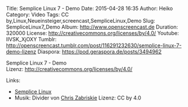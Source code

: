 Title: Semplice Linux 7 - Demo
Date: 2015-04-28 16:35
Author: Heiko
Category: Video
Tags: CC by,Linux,Neueinsteiger,screencast,SempliceLinux,Demo
Slug: SempliceLinux7_Demo
Album: http://www.openscreencast.de
Duration: 320000
License: http://creativecommons.org/licenses/by/4.0/
Youtube: IIVSK_XjOXY
Tumblr: http://openscreencast.tumblr.com/post/116291232630/semplice-linux-7-demo-lizenz
Diaspora: https://pod.geraspora.de/posts/3494962

Semplice Linux 7 - Demo  
Lizenz: <http://creativecommons.org/licenses/by/4.0/>

Links:

  * [Semplice Linux](http://semplice-linux.org/ "Link zu semplice-linux.org" )
  * Musik: Divider von [Chris Zabriskie](http://chriszabriskie.com/ "Link zu chriszabriskie.com" ) Lizenz: CC by 4.0

